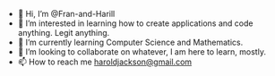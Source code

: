 - 👋 Hi, I’m @Fran-and-Harill
- 👀 I’m interested in learning how to create applications and code anything. Legit anything.
- 🌱 I’m currently learning Computer Science and Mathematics.
- 💞️ I’m looking to collaborate on whatever, I am here to learn, mostly.
- 📫 How to reach me haroldjackson@gmail.com

<!---
Fran-and-Harill/Fran-and-Harill is a ✨ special ✨ repository because its `README.md` (this file) appears on your GitHub profile.
You can click the Preview link to take a look at your changes.
--->
